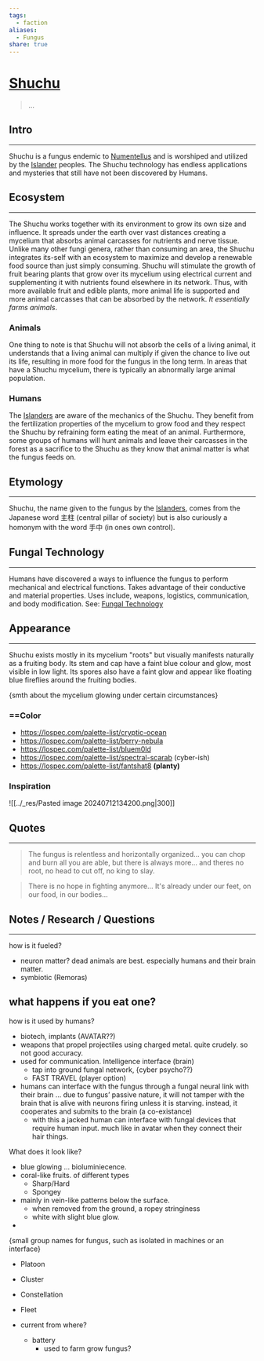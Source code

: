 ```yaml
---
tags:
  - faction
aliases:
  - Fungus
share: true
---
```

# [Shuchu](Shuchu.md#)
> ...
## Intro
---
Shuchu is a fungus endemic to [Numentellus](./Factions/Numentellus.md#) and is worshiped and utilized by the [Islander](./Factions/Numentellus.md#.md#) peoples. The Shuchu technology has endless applications and mysteries that still have not been discovered by Humans.
## Ecosystem
---
The Shuchu works together with its environment to grow its own size and influence. It spreads under the earth over vast distances creating a mycelium that absorbs animal carcasses for nutrients and nerve tissue. Unlike many other fungi genera, rather than consuming an area, the Shuchu integrates its-self with an ecosystem to maximize and develop a renewable food source than just simply consuming. Shuchu will stimulate the growth of fruit bearing plants that grow over its mycelium using electrical current and supplementing it with nutrients found elsewhere in its network. Thus, with more available fruit and edible plants, more animal life is supported and more animal carcasses that can be absorbed by the network. *It essentially farms animals*.
### Animals
One thing to note is that Shuchu will not absorb the cells of a living animal, it understands that a living animal can multiply if given the chance to live out its life, resulting in more food for the fungus in the long term. In areas that have a Shuchu mycelium, there is typically an abnormally large animal population.
### Humans
The [Islanders](./Factions/Numentellus.md#.md#.md#) are aware of the mechanics of the Shuchu. They benefit from the fertilization properties of the mycelium to grow food and they respect the Shuchu by refraining form eating the meat of an animal. Furthermore, some groups of humans will hunt animals and leave their carcasses in the forest as a sacrifice to the Shuchu as they know that animal matter is what the fungus feeds on.
## Etymology
---
Shuchu, the name given to the fungus by the [Islanders](./Factions/Numentellus.md#.md#.md#), comes from the Japanese word 主柱 (central pillar of society) but is also curiously a homonym with the word 手中 (in ones own control). 
## Fungal Technology
---
Humans have discovered a ways to influence the fungus to perform mechanical and electrical functions. Takes advantage of their conductive and material properties.
Uses include, weapons, logistics, communication, and body modification. See: [Fungal Technology](./Fungal%2520Technology.md#)
## Appearance
---
Shuchu exists mostly in its mycelium "roots" but visually manifests naturally as a fruiting body. Its stem and cap have a faint blue colour and glow, most visible in low light. Its spores also have a faint glow and appear like floating blue fireflies around the fruiting bodies.

{smth about the mycelium glowing under certain circumstances}
### ==Color
- https://lospec.com/palette-list/cryptic-ocean
- https://lospec.com/palette-list/berry-nebula
- https://lospec.com/palette-list/bluem0ld
- https://lospec.com/palette-list/spectral-scarab (cyber-ish)
- https://lospec.com/palette-list/fantshat8 **(planty)**
### Inspiration
![[../_res/Pasted image 20240712134200.png|300]]
## Quotes
---
> The fungus is relentless and horizontally organized... you can chop and burn all you are able, but there is always more... and theres no root, no head to cut off, no king to slay. 

> There is no hope in fighting anymore... It's already under our feet, on our food, in our bodies...

## Notes / Research / Questions
---

how is it fueled?
- neuron matter? dead animals are best. especially humans and their brain matter.
- symbiotic (Remoras)

what happens if you eat one?
- 

how is it used by humans?
- biotech, implants (AVATAR??)
- weapons that propel projectiles using charged metal. quite crudely. so not good accuracy.
- used for communication. Intelligence interface (brain)
	- tap into ground fungal network, {cyber psycho??}
	- FAST TRAVEL (player option)
- humans can interface with the fungus through a fungal neural link with their brain … due to fungus’ passive nature, it will not tamper with the brain that is alive with neurons firing unless it is starving. instead, it cooperates and submits to the brain (a co-existance)
	- with this a jacked human can interface with fungal devices that require human input. much like in avatar when they connect their hair things.

What does it look like?
- blue glowing ... bioluminiecence.
- coral-like fruits. of different types
	- Sharp/Hard
	- Spongey
- mainly in vein-like patterns below the surface.
	- when removed from the ground, a ropey stringiness
	- white with slight blue glow.
- 

{small group names for fungus, such as isolated in machines or an interface}
- Platoon
- Cluster
- Constellation
- Fleet

- current from where?
	- battery
		- used to farm grow fungus?